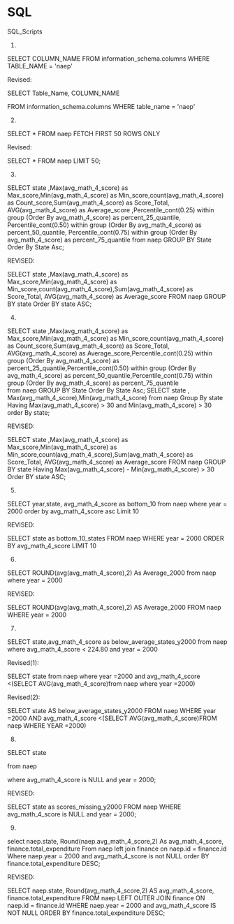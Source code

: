 # SQL
SQL_Scripts

1.

SELECT 
	COLUMN_NAME
FROM 
	information_schema.columns
WHERE
	TABLE_NAME = 'naep'


Revised:


SELECT
  	Table_Name,
COLUMN_NAME

FROM
  	information_schema.columns
WHERE
 table_name = 'naep'





2. 
SELECT *
FROM naep
FETCH FIRST 50 ROWS ONLY

Revised:

SELECT *
FROM naep
LIMIT 50;

3. 
SELECT state ,Max(avg_math_4_score) as Max_score,Min(avg_math_4_score) as Min_score,count(avg_math_4_score) as Count_score,Sum(avg_math_4_score) as Score_Total, AVG(avg_math_4_score) as Average_score
,Percentile_cont(0.25) within group (Order By avg_math_4_score) as percent_25_quantile,
Percentile_cont(0.50) within group (Order By avg_math_4_score) as percent_50_quantile,
Percentile_cont(0.75) within group (Order By avg_math_4_score) as percent_75_quantile
from naep
GROUP BY State 
Order By State Asc;

REVISED:

SELECT state ,Max(avg_math_4_score) as Max_score,Min(avg_math_4_score) as Min_score,count(avg_math_4_score),Sum(avg_math_4_score) as Score_Total, AVG(avg_math_4_score) as Average_score
FROM naep
GROUP BY state 
Order BY state ASC;




4.
SELECT state ,Max(avg_math_4_score) as Max_score,Min(avg_math_4_score) as Min_score,count(avg_math_4_score) as Count_score,Sum(avg_math_4_score) as Score_Total, AVG(avg_math_4_score) as Average_score,Percentile_cont(0.25) within group (Order By avg_math_4_score) as percent_25_quantile,Percentile_cont(0.50) within group (Order By avg_math_4_score) as percent_50_quantile,Percentile_cont(0.75) within group (Order By avg_math_4_score) as percent_75_quantile  
from naep
GROUP BY State Order By State Asc;
SELECT state , Max(avg_math_4_score),Min(avg_math_4_score) 
from naep
Group By state
Having Max(avg_math_4_score) > 30 and Min(avg_math_4_score) > 30
order By state;

REVISED:

SELECT state ,Max(avg_math_4_score) as Max_score,Min(avg_math_4_score) as Min_score,count(avg_math_4_score),Sum(avg_math_4_score) as Score_Total, AVG(avg_math_4_score) as Average_score
FROM naep
GROUP BY state Having Max(avg_math_4_score) - Min(avg_math_4_score) > 30
Order BY state ASC;



5.
SELECT year,state, avg_math_4_score as bottom_10
from naep
where year = 2000
order by avg_math_4_score asc
Limit 10

REVISED:

SELECT state as bottom_10_states
FROM naep
WHERE year = 2000
ORDER BY avg_math_4_score
LIMIT 10


6.
SELECT ROUND(avg(avg_math_4_score),2) As Average_2000
from naep
where year = 2000

REVISED:

SELECT ROUND(avg(avg_math_4_score),2) AS Average_2000
FROM naep
WHERE year = 2000


7.

SELECT state,avg_math_4_score as below_average_states_y2000
from naep
where avg_math_4_score < 224.80 and year = 2000

Revised(1):

SELECT state
from naep
where year =2000 and avg_math_4_score <(SELECT AVG(avg_math_4_score)from naep where year =2000)


Revised(2):

SELECT state AS below_average_states_y2000
FROM naep
WHERE year =2000
AND avg_math_4_score <(SELECT AVG(avg_math_4_score)FROM naep WHERE YEAR =2000)



8. 

SELECT state

from naep

where  avg_math_4_score is NULL and year = 2000; 

REVISED:

SELECT state as scores_missing_y2000
FROM naep
WHERE  avg_math_4_score is NULL and year = 2000;



9.

select 
naep.state,
Round(naep.avg_math_4_score,2) As avg_math_4_score,
finance.total_expenditure
From naep
left join
finance
on 
naep.id = finance.id
Where naep.year = 2000 and avg_math_4_score is not NULL
order BY finance.total_expenditure DESC;

REVISED:

SELECT 
naep.state,
Round(avg_math_4_score,2) AS avg_math_4_score,
finance.total_expenditure
FROM naep
LEFT OUTER JOIN
finance
ON 
naep.id = finance.id
WHERE naep.year = 2000 and avg_math_4_score IS NOT NULL
ORDER BY finance.total_expenditure DESC;
